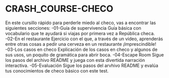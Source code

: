 # CRASH_COURSE-CHECO
En este cursillo rápido para perderle miedo al checo, vas a encontrar las siguientes secciones:
-01-Guía de supervivencia
Guía básica con vocabulario que te ayudará si viajas por primera vez a República checa.
-02-En el restaurante
Ejercicio con el que, a través de un vídeo, aprenderás entre otras cosas a pedir una cerveza en un restaurante ¡Imprescindible!
-03-Los casos en checo
Explicación de los casos en checo y algunos de sus usos, un poquito de gramática para abrir boca.
-04-Escape Room
Sigue los pasos del archivo README y juega con esta divertida narración interactiva. 
-05-Evaluación
Sigue los pasos del arvhivo README y evalúa tus conocimientos de checo básico con este test. 
